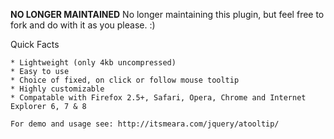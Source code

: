 **NO LONGER MAINTAINED**
No longer maintaining this plugin, but feel free to fork and do with it as you please. :)

Quick Facts

    * Lightweight (only 4kb uncompressed)
    * Easy to use
    * Choice of fixed, on click or follow mouse tooltip
    * Highly customizable
    * Compatable with Firefox 2.5+, Safari, Opera, Chrome and Internet Explorer 6, 7 & 8
    
    For demo and usage see: http://itsmeara.com/jquery/atooltip/
